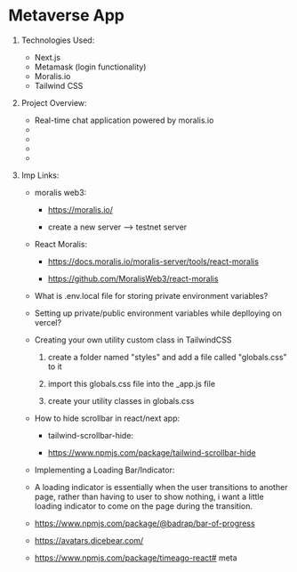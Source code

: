 # Metaverse App

1. Technologies Used:

    - Next.js
    - Metamask (login functionality)
    - Moralis.io
    - Tailwind CSS

2. Project Overview:

    - Real-time chat application powered by moralis.io
    -
    -
    -
    -

3. Imp Links:

    - moralis web3:

        - https://moralis.io/

        - create a new server --> testnet server

    - React Moralis:

        - https://docs.moralis.io/moralis-server/tools/react-moralis

        - https://github.com/MoralisWeb3/react-moralis

    - What is .env.local file for storing private environment variables?

    - Setting up private/public environment variables while deplloying on vercel? 

    - Creating your own utility custom class in TailwindCSS

        1. create a folder named "styles" and add a file called "globals.css" to it

        2. import this globals.css file into the _app.js file

        3. create your utility classes in globals.css

    - How to hide scrollbar in react/next app:

        - tailwind-scrollbar-hide:

        - https://www.npmjs.com/package/tailwind-scrollbar-hide
    
    - Implementing a Loading Bar/Indicator:

    - A loading indicator is essentially when the user transitions to another
    page, rather than having to user to show nothing, i want a little loading indicator to come on the page during the transition.

    - https://www.npmjs.com/package/@badrap/bar-of-progress

    - https://avatars.dicebear.com/

    - https://www.npmjs.com/package/timeago-react# meta
